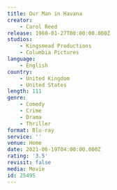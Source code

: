 ```yaml
---
title: Our Man in Havana
creator:
    - Carol Reed
release: 1960-01-27T00:00:00.000Z
studios:
    - Kingsmead Productions
    - Columbia Pictures
language:
    - English
country:
    - United Kingdom
    - United States
length: 111
genre:
    - Comedy
    - Crime
    - Drama
    - Thriller
format: Blu-ray
service: ''
venue: Home
date: 2021-06-19T04:00:00.000Z
rating: '3.5'
revisit: false
media: Movie
id: 25495
---
```



